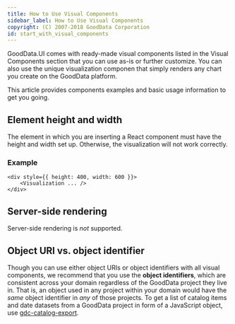 ```yaml
---
title: How to Use Visual Components
sidebar_label: How to Use Visual Components
copyright: (C) 2007-2018 GoodData Corporation
id: start_with_visual_components
---
```


GoodData.UI comes with ready-made visual components listed in the Visual Components section that you can use as-is or further customize. You can also use the unique visualization componen that simply renders any chart you create on the GoodData platform.

This article provides components examples and basic usage information to get you going. 

## Element height and width

The element in which you are inserting a React component must have the height and width set up. Otherwise, the visualization will not work correctly.

### Example

```javacsript
<div style={{ height: 400, width: 600 }}>
    <Visualization ... />
</div>
```

## Server-side rendering

Server-side rendering is _not_ supported.

## Object URI vs. object identifier

Though you can use either object URIs or object identifiers with all visual components, we recommend that you use the **object identifiers**, which are consistent across your domain regardless of the GoodData project they live in. That is, an object used in any project within your domain would have the _same_ object identifier in _any_ of those projects. To get a list of catalog items and date datasets from a GoodData project in form of a JavaScript object, use [gdc-catalog-export](gdc-catalog-export.md).
